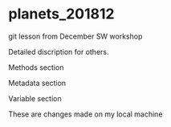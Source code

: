 # planets_201812
git lesson from December SW workshop

Detailed discription for others.

Methods section

Metadata section

Variable section

These are changes made on my local machine
